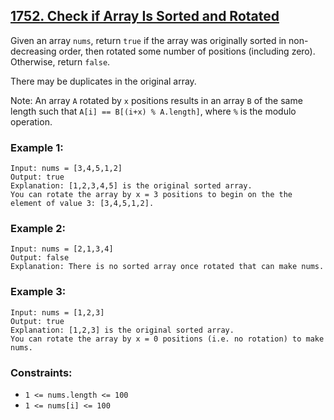 ## [1752. Check if Array Is Sorted and Rotated](https://leetcode.com/problems/check-if-array-is-sorted-and-rotated/)

Given an array `nums`, return `true` if the array was originally sorted in non-decreasing order, then rotated some number of positions (including zero). Otherwise, return `false`.

There may be duplicates in the original array.

Note: An array `A` rotated by `x` positions results in an array `B` of the same length such that `A[i] == B[(i+x) % A.length]`, where `%` is the modulo operation.

### Example 1:

```
Input: nums = [3,4,5,1,2]
Output: true
Explanation: [1,2,3,4,5] is the original sorted array.
You can rotate the array by x = 3 positions to begin on the the element of value 3: [3,4,5,1,2].
```

### Example 2:

```
Input: nums = [2,1,3,4]
Output: false
Explanation: There is no sorted array once rotated that can make nums.
```

### Example 3:

```
Input: nums = [1,2,3]
Output: true
Explanation: [1,2,3] is the original sorted array.
You can rotate the array by x = 0 positions (i.e. no rotation) to make nums.
```

### Constraints:

- `1 <= nums.length <= 100`
- `1 <= nums[i] <= 100`
